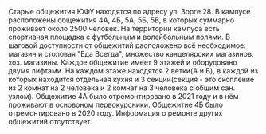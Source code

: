 Старые общежития ЮФУ находятся по адресу ул. Зорге 28.
В кампусе расположены общежития 4А, 4Б, 5А, 5Б, 5В, в которых суммарно проживает около 2500 человек.
На территории кампуса есть спортивная площадка с футбольным и волейбольным полями.
В шаговой доступности от общежитий расположено всё необходимое: магазин и столовая "Еда Всегда",
множество канцелярских магазинов, хоз. магазины. Каждое общежитие имеет 9 этажей и оборудовано двумя лифтами.
На каждом этаже находятся 2 ветки(А и Б), в каждой из которых находится отдельная кухня и
3 секции(секция - это скопление из 2 комнат на 2 человека и 2 комнат на 3 человека с общим сан. узлом).
Общежитие 4А было отремонтировано в 2021 году и в нём проживают в основоном первокурсники.
Общежитие 4Б было отремонтировано в 2020 году.
Информация о ремонте других общежитий отсутствует.
